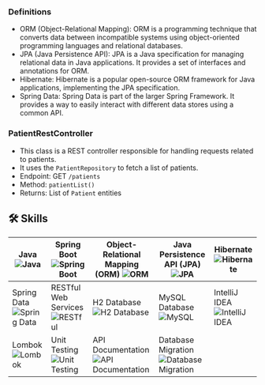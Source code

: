
### Definitions
- ORM (Object-Relational Mapping): ORM is a programming technique that converts data between incompatible systems using object-oriented programming languages and relational databases.
- JPA (Java Persistence API): JPA is a Java specification for managing relational data in Java applications. It provides a set of interfaces and annotations for ORM.
- Hibernate: Hibernate is a popular open-source ORM framework for Java applications, implementing the JPA specification.
- Spring Data: Spring Data is part of the larger Spring Framework. It provides a way to easily interact with different data stores using a common API.

### PatientRestController
- This class is a REST controller responsible for handling requests related to patients.
- It uses the `PatientRepository` to fetch a list of patients.
- Endpoint: GET `/patients`
- Method: `patientList()`
- Returns: List of `Patient` entities

## 🛠 Skills
Java ![Java](https://img.icons8.com/color/48/000000/java-coffee-cup-logo.png) | Spring Boot ![Spring Boot](https://img.icons8.com/color/48/000000/spring-logo.png) | Object-Relational Mapping (ORM) ![ORM](https://img.icons8.com/ios-filled/50/000000/database-restore.png) | Java Persistence API (JPA) ![JPA](https://img.icons8.com/ios-filled/50/000000/database-restore.png) | Hibernate ![Hibernate](https://img.icons8.com/windows/48/000000/hibernate.png)
--- | --- | --- | --- | ---
Spring Data ![Spring Data](https://img.icons8.com/ios-filled/50/000000/database-restore.png) | RESTful Web Services ![RESTful](https://img.icons8.com/windows/48/000000/api-settings.png) | H2 Database ![H2 Database](https://img.icons8.com/dusk/64/000000/database-restore.png) | MySQL Database ![MySQL](https://img.icons8.com/color/48/000000/mysql-logo.png) | IntelliJ IDEA ![IntelliJ IDEA](https://img.icons8.com/color/48/000000/intellij-idea.png)
Lombok ![Lombok](https://img.icons8.com/color/48/000000/lombok.png) | Unit Testing ![Unit Testing](https://img.icons8.com/color/48/000000/automated-test.png) | API Documentation ![API Documentation](https://img.icons8.com/color/48/000000/api-settings.png) | Database Migration ![Database Migration](https://img.icons8.com/ios-filled/50/000000/database-restore.png) | 




